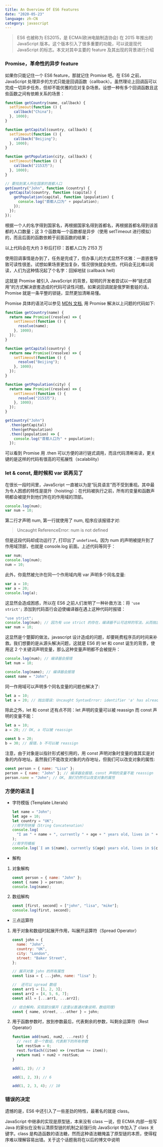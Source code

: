 ```yaml
---
title: An Overview Of ES6 Features
date: "2020-05-23"
language: zh-CN
category: javascript
---
```


> ES6 也被称为 ES2015，是 ECMA(欧洲电脑制造协会) 在 2015 年推出的 JavaScript 版本。这个版本引入了很多重要的功能，可以说是现代 JavaScript 的标志。本文对其中主要的 feature 及其出现的背景进行介绍

### Promise，革命性的异步 feature

如果你只能记住一个 ES6 feature，那就记住 Promise 吧。在 ES6 之前，JavaScript 处理异步的方式只能是回调函数（callback）。虽然理论上回调函可以完成一切异步任务，但却不能优雅的应对复杂场景。设想一种有多个回调函数且这些函数之间有依赖关系的场景：

```javascript
function getCountry(name, callback) {
  setTimeout(function () {
    callback("China");
  }, 1000);
}

function getCapital(country, callback) {
  setTimeout(function () {
    callback("Beijing");
  }, 1000);
}

function getPopulation(city, callback) {
  setTimeout(function () {
    callback("2153万");
  }, 1000);
}

// 要找到某人所在国家的首都人口
getCountry("John", function (country) {
  getCapital(country, function (capital) {
    getPopulation(capital, function (population) {
      console.log("首都人口为" + population);
    });
  });
});
```

根据一个人的名字得到国家名，再根据国家名得到首都名，再根据首都名得到该首都的人口数量；这 3 个函数每一个函数都是异步（使用 setTimeout 进行模拟）的，而且后面的函数依赖于前面函数的结果；

以上代码会在大约 3 秒后打印：首都人口为 2153 万

使用回调事情是办到了，任务是完成了，但办事儿的方式显然不优雅：一直嵌套导致可读性很差。试想如果场景更加复杂，情况很快就会失控。代码会无比难以阅读，人们为这种情况起了个名字：回掉地狱 (callback hell)

这就是 Promise 被引入 JavaScript 的背景，聪明的开发者尝试以一种“链式调用”的方式解决嵌套造成的代码可读性问题。如果说回调就是俄罗斯套娃的话，Promise 就是一条平整的锁链，显然更加清晰易懂。

Promise 具体的语法可以参见 [MDN 文档](https://developer.mozilla.org/zh-CN/docs/Web/JavaScript/Reference/Global_Objects/Promise), 用 Promise 解决以上问题的代码如下:

```javascript
function getCountry(name) {
  return new Promise((resolve) => {
    setTimeout(function () {
      resolve(name);
    }, 1000);
  });
}

function getCapital(country) {
  return new Promise((resolve) => {
    setTimeout(function () {
      resolve("Beijing");
    }, 1000);
  });
}

function getPopulation(city) {
  return new Promise((resolve) => {
    setTimeout(function () {
      resolve("2153万");
    }, 1000);
  });
}

getCountry("John")
  .then(getCapital)
  .then(getPopulation)
  .then((population) => {
    console.log("首都人口为" + population);
  });
```

可以看到 Promise 用 .then 可以方便的进行链式调用，而且代码清晰易读，更关键的是这样的代码有很高的可拓展性（scalability）

### let & const, 是时候和 var 说再见了

在很长一段时间里，JavaScript 一直被以为是“玩具语言”而不受到重视。其中最为令人困惑的特性是提升（hoisting）：在代码被执行之前，所有的变量和函数声明都会被提升到他们所在的作用域的顶部。

```javascript
console.log(num);
var num = 10;
```

第二行才声明 num, 第一行就使用了 num, 程序应该报错才对:

> Uncaught ReferenceError: num is not defined

但是这段代码却成功运行了, 打印出了 `undefined`。因为 num 的声明被提升到了作用域顶部，也就是 console.log 前面。上述代码等同于：

```javascript
var num;
console.log(num);
num = 10;
```

此外，你竟然被允许在同一个作用域内用 var 声明多个同名变量:

```javascript
var a = 10;
var a = 20;
console.log(a);
```

这显然会造成困惑，所以在 ES6 之前人们发明了一种补救方法：将 `'use strict';` 添加到代码首行会迫使编译器在遇上这种代码时报错：

```javascript
"use strict";
console.log(num); // 因为有 use strict 的存在，编译器不认可这样的写法，从而抛出错误
var num = 10;
```

这显然是个蹩脚的做法，javascript 设计造成的问题，却要耗费程序员的时间来补救。我们想要的是从源头解决问题，这就是 ES6 的 let 和 const 诞生的背景，使用这 2 个关键词声明变量，那么这种变量声明都不会被提升：

```javascript
console.log(num); // 编译器会报错
let num = 10;

console.log(name); // 编译器会报错
const name = "John";
```

同一作用域可以声明多个同名变量的问题也解决了:

```javascript
let a = 10;
let a = 20; // 抛出错误: Uncaught SyntaxError: identifier 'a' has already been declared
```

除此之外，let 和 const 还有点不同：let 声明的变量可以被 reassign 而 const 声明的变量不能：

```javascript
let a = 10;
a = 20; // OK, a 可以被 reassign

const b = 20;
b = 30; // 报错，b 不可以被 reassign
```

注意，由于对象是以指针形式被引用的，用 const 声明对象时变量的值其实是对象的内存地址。虽然我们不能改变对象的内存地址，但我们可以改变对象的属性:

```javascript
const person = { name: "Lisa" };
person = { name: "John" }; // 编译器会报错，const 声明的变量不能 reassign
person.name = "John"; // OK, 我们仍然可以改变对象的属性
```

### 方便的语法 🙌

- 字符模版 (Template Literals)

  ```javascript
  let name = "John";
  let age = 10;
  let country = "UK";
  //用字符拼接（String Concatenation）
  console.log(
    "I am " + name + ", currently " + age + " years old, lives in " + country
  );
  //用字符模板
  console.log(`I am ${name}, currently ${age} years old, lives in ${country}`);
  ```

- 解构

1. 对象解构

   ```javascript
   const person = { name: "John" };
   const { name } = person;
   console.log(name);
   ```

2. 数组解构

   ```javascript
   const [first, second] = ["john", "lisa", "mike"];
   console.log(first, second);
   ```

- 三点运算符

1. 用于对象和数组时起展开作用，叫展开运算符（Spread Operator）

   ```javascript
   const john = {
     name: "John",
     country: "UK",
     city: "London",
     street: "Baker Street",
   };

   // 展开对象 john 的所有属性
   const lisa = { ...john, name: "lisa" };

   //  还可以 spread 数组
   const arr1 = [1, 2, 3];
   const arr2 = [4, 5, 6, 7];
   const all = [...arr1, ...arr2];

   // 结合解构，实现部分展开 (这里以普通对象说明，数组同理)
   const { name, street, ...other } = john;
   ```

2. 用于函数参数时，放到参数最后，代表剩余的参数，叫剩余运算符（Rest Operator）

   ```javascript
   function add(num1, num2, ...rest) {
     // rest 是一个数组，代表剩下的所有参数
     let restSum = 0;
     rest.forEach((item) => (restSum += item));
     return num1 + num2 + restSum;
   }

   add(1, 2); // 3

   add(1, 2, 3); // 6

   add(1, 2, 3, 4); // 10
   ```

### 错误的决定

遗憾的是，ES6 中还引入了一些差劲的特性，最著名的就是 class。

JavaScript 中继承的实现是原型链，本来没有 class 一说，但 ECMA 内部一些写 Java 的家伙在没有认清原型链的机制之前强行向 JavaScript 中加入了 class 关键字。class 是构造函数的语法糖，然而这种语法糖掩盖了原型链的本质，使得程序难以理解容易出错。关于这个话题我将在以后的博文中说明
